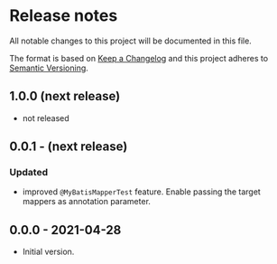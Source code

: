# Release notes
All notable changes to this project will be documented in this file.

The format is based on [Keep a Changelog](https://keepachangelog.com/en/1.0.0/) and this project adheres to 
[Semantic Versioning](https://semver.org/spec/v2.0.0.html).

## 1.0.0 (next release)
- not released

## 0.0.1 - (next release)
### Updated
- improved `@MyBatisMapperTest` feature. Enable passing the target mappers as annotation parameter.

## 0.0.0 - 2021-04-28
- Initial version.
